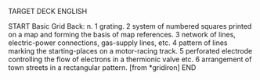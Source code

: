 TARGET DECK
ENGLISH

START
Basic
Grid
Back: n. 1 grating. 2 system of numbered squares printed on a map and forming the basis of map references. 3 network of lines, electric-power connections, gas-supply lines, etc. 4 pattern of lines marking the starting-places on a motor-racing track. 5 perforated electrode controlling the flow of electrons in a thermionic valve etc. 6 arrangement of town streets in a rectangular pattern. [from *gridiron]
END
